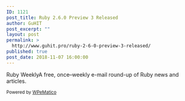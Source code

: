 ```yaml
---
ID: 1121
post_title: Ruby 2.6.0 Preview 3 Released
author: GuHIT
post_excerpt: ""
layout: post
permalink: >
  http://www.guhit.pro/ruby-2-6-0-preview-3-released/
published: true
post_date: 2018-11-07 16:00:00
---
```

Ruby WeeklyA free, once&ndash;weekly e-mail round-up of Ruby news and articles.<p class="wpematico_credit"><small>Powered by <a href="http://www.wpematico.com" target="_blank">WPeMatico</a></small></p>